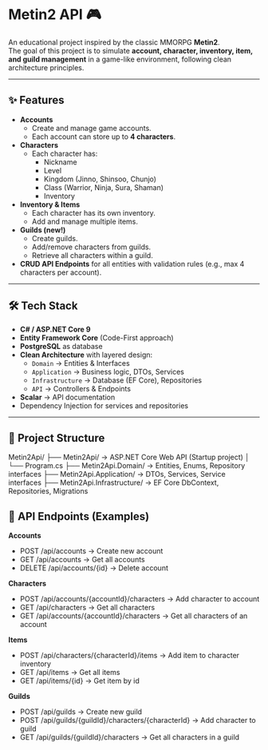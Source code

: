 # Metin2 API 🎮

An educational project inspired by the classic MMORPG **Metin2**.  
The goal of this project is to simulate **account, character, inventory, item, and guild management** in a game-like environment, following clean architecture principles.

---

## ✨ Features

- **Accounts**
  - Create and manage game accounts.
  - Each account can store up to **4 characters**.
- **Characters**
  - Each character has:
    - Nickname
    - Level
    - Kingdom (Jinno, Shinsoo, Chunjo)
    - Class (Warrior, Ninja, Sura, Shaman)
    - Inventory
- **Inventory & Items**
  - Each character has its own inventory.
  - Add and manage multiple items.
- **Guilds (new!)**
  - Create guilds.
  - Add/remove characters from guilds.
  - Retrieve all characters within a guild.
- **CRUD API Endpoints** for all entities with validation rules (e.g., max 4 characters per account).

---

## 🛠️ Tech Stack

- **C# / ASP.NET Core 9**
- **Entity Framework Core** (Code-First approach)
- **PostgreSQL** as database
- **Clean Architecture** with layered design:
  - `Domain` → Entities & Interfaces
  - `Application` → Business logic, DTOs, Services
  - `Infrastructure` → Database (EF Core), Repositories
  - `API` → Controllers & Endpoints
- **Scalar** → API documentation
- Dependency Injection for services and repositories

---

## 📂 Project Structure
Metin2Api/
├── Metin2Api/ → ASP.NET Core Web API (Startup project)
│ └── Program.cs
├── Metin2Api.Domain/ → Entities, Enums, Repository interfaces
├── Metin2Api.Application/ → DTOs, Services, Service interfaces
├── Metin2Api.Infrastructure/ → EF Core DbContext, Repositories, Migrations

## 📖 API Endpoints (Examples)
**Accounts**
- POST /api/accounts → Create new account
- GET /api/accounts → Get all accounts
- DELETE /api/accounts/{id} → Delete account

**Characters**
- POST /api/accounts/{accountId}/characters → Add character to account
- GET /api/characters → Get all characters
- GET /api/accounts/{accountId}/characters → Get all characters of an account

**Items**
- POST /api/characters/{characterId}/items → Add item to character inventory
- GET /api/items → Get all items
- GET /api/items/{id} → Get item by id

**Guilds**
- POST /api/guilds → Create new guild
- POST /api/guilds/{guildId}/characters/{characterId} → Add character to guild
- GET /api/guilds/{guildId}/characters → Get all characters in a guild
